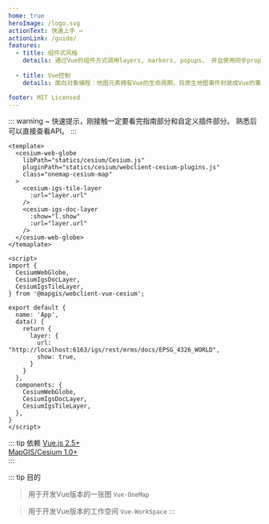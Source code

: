 ```yaml
---
home: true
heroImage: /logo.svg
actionText: 快速上手 →
actionLink: /guide/
features:
  - title: 组件式风格
    details: 通过Vue的组件方式调用layers, markers, popups， 并且使用同步props synchronized props来控制状态
  
  - title: Vue控制
    details: 面向对象编程：地图元素拥有Vue的生命周期，将原生地图事件封装成Vue的事件

footer: MIT Licensed
---
```


::: warning 
~ 快速提示，刚接触一定要看完指南部分和自定义插件部分。 熟悉后可以直接查看API。
:::

```vue
<template>
  <cesium-web-globe
    libPath="statics/cesium/Cesium.js"
    pluginPath="statics/cesium/webclient-cesium-plugins.js"
    class="onemap-cesium-map"
  >
    <cesium-igs-tile-layer
      :url="layer.url"
    />
    <cesium-igs-doc-layer
      :show="l.show"
      :url="layer.url"
    />
  </cesium-web-globe>
</temaplate>

<script>
import {
  CesiumWebGlobe,
  CesiumIgsDocLayer,
  CesiumIgsTileLayer,
} from '@mapgis/webclient-vue-cesium';

export default {
  name: 'App',
  data() {
    return {
      layer: {
        url: "http://localhost:6163/igs/rest/mrms/docs/EPSG_4326_WORLD",
        show: true,
      }
    }
  },
  components: {
    CesiumWebGlobe,
    CesiumIgsDocLayer,
    CesiumIgsTileLayer,
  },
}
</script>
```

::: tip 依赖
[Vue.js 2.5+](https://github.com/vuejs/vue)  
[MapGIS/Cesium 1.0+](https://www.npmjs.com/package/@mapgis/cesium)  
:::

::: tip 目的
> 用于开发Vue版本的一张图 `Vue-OneMap`

> 用于开发Vue版本的工作空间 `Vue-WorkSpace`
:::
